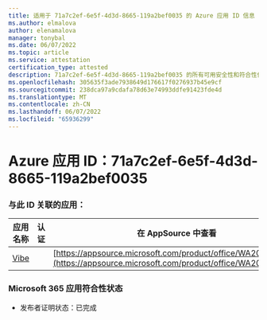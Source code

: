 ```yaml
---
title: 适用于 71a7c2ef-6e5f-4d3d-8665-119a2bef0035 的 Azure 应用 ID 信息
ms.author: elmalova
author: elenamalova
manager: tonybal
ms.date: 06/07/2022
ms.topic: article
ms.service: attestation
certification_type: attested
description: 71a7c2ef-6e5f-4d3d-8665-119a2bef0035 的所有可用安全性和符合性信息信息。
ms.openlocfilehash: 305635f3ade7938649d176617f0276937b45e9cf
ms.sourcegitcommit: 238dca97a9cdafa78d63e74993ddfe91423fde4d
ms.translationtype: MT
ms.contentlocale: zh-CN
ms.lasthandoff: 06/07/2022
ms.locfileid: "65936299"
---
```

# <a name="azure-app-id-71a7c2ef-6e5f-4d3d-8665-119a2bef0035"></a>Azure 应用 ID：71a7c2ef-6e5f-4d3d-8665-119a2bef0035


### <a name="apps-associated-with-this-id"></a>与此 ID 关联的应用：
| **应用名称** | **认证** | **在 AppSource 中查看** |
|--------------|---------------|-----------------------|
| [Vibe](../forward/WA200001721.md) |  | [https://appsource.microsoft.com/product/office/WA200001721](https://appsource.microsoft.com/product/office/WA200001721) |

### <a name="microsoft-365-app-compliance-status"></a>Microsoft 365 应用符合性状态
- 发布者证明状态：已完成
